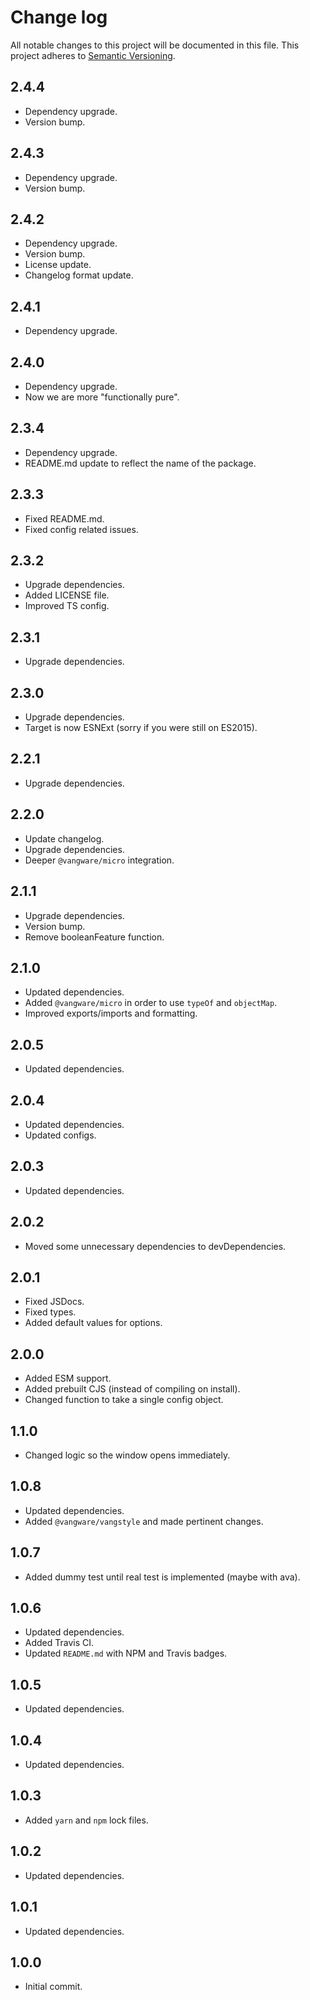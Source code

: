 # Change log
All notable changes to this project will be documented in this file.
This project adheres to [Semantic Versioning](https://semver.org/).

## 2.4.4

- Dependency upgrade.
- Version bump.

## 2.4.3

- Dependency upgrade.
- Version bump.

## 2.4.2

- Dependency upgrade.
- Version bump.
- License update.
- Changelog format update.

## 2.4.1

- Dependency upgrade.

## 2.4.0

- Dependency upgrade.
- Now we are more "functionally pure".

## 2.3.4

- Dependency upgrade.
- README.md update to reflect the name of the package.

## 2.3.3

- Fixed README.md.
- Fixed config related issues.

## 2.3.2

- Upgrade dependencies.
- Added LICENSE file.
- Improved TS config.

## 2.3.1

- Upgrade dependencies.

## 2.3.0

- Upgrade dependencies.
- Target is now ESNExt (sorry if you were still on ES2015).

## 2.2.1

- Upgrade dependencies.

## 2.2.0

- Update changelog.
- Upgrade dependencies.
- Deeper `@vangware/micro` integration.

## 2.1.1

- Upgrade dependencies.
- Version bump.
- Remove booleanFeature function.

## 2.1.0

- Updated dependencies.
- Added `@vangware/micro` in order to use `typeOf` and `objectMap`.
- Improved exports/imports and formatting.

## 2.0.5

- Updated dependencies.

## 2.0.4

- Updated dependencies.
- Updated configs.

## 2.0.3

- Updated dependencies.

## 2.0.2

- Moved some unnecessary dependencies to devDependencies.

## 2.0.1

- Fixed JSDocs.
- Fixed types.
- Added default values for options.

## 2.0.0

- Added ESM support.
- Added prebuilt CJS (instead of compiling on install).
- Changed function to take a single config object.

## 1.1.0

- Changed logic so the window opens immediately.

## 1.0.8

- Updated dependencies.
- Added `@vangware/vangstyle` and made pertinent changes.

## 1.0.7

- Added dummy test until real test is implemented (maybe with ava).

## 1.0.6

- Updated dependencies.
- Added Travis CI.
- Updated `README.md` with NPM and Travis badges.

## 1.0.5

- Updated dependencies.

## 1.0.4

- Updated dependencies.

## 1.0.3

- Added `yarn` and `npm` lock files.

## 1.0.2

- Updated dependencies.

## 1.0.1

- Updated dependencies.

## 1.0.0

- Initial commit.

